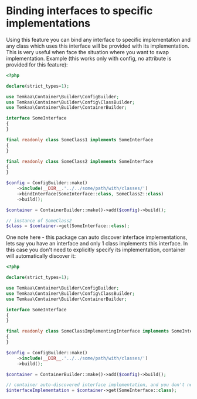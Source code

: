 # Binding interfaces to specific implementations

Using this feature you can bind any interface to specific implementation and any class which uses this interface will
be provided with its implementation. This is very useful when face the situation where you want to swap implementation.
Example (this works only with config, no attribute is provided for this feature):
```php
<?php

declare(strict_types=1);

use Temkaa\Container\Builder\ConfigBuilder;
use Temkaa\Container\Builder\Config\ClassBuilder;
use Temkaa\Container\Builder\ContainerBuilder;

interface SomeInterface
{
}

final readonly class SomeClass1 implements SomeInterface
{
}

final readonly class SomeClass2 implements SomeInterface
{
}

$config = ConfigBuilder::make()
    ->include(__DIR__.'../../some/path/with/classes/')
    ->bindInterface(SomeInterface::class, SomeClass2::class)
    ->build();

$container = ContainerBuilder::make()->add($config)->build();

// instance of SomeClass2
$class = $container->get(SomeInterface::class);
```
One note here - this package can auto discover interface implementations, lets say you have an interface and only 1 class
implements this interface. In this case you don't need to explicitly specify its implementation, container will 
automatically discover it:
```php
<?php

declare(strict_types=1);

use Temkaa\Container\Builder\ConfigBuilder;
use Temkaa\Container\Builder\Config\ClassBuilder;
use Temkaa\Container\Builder\ContainerBuilder;

interface SomeInterface
{
}

final readonly class SomeClassImplementingInterface implements SomeInterface
{
}

$config = ConfigBuilder::make()
    ->include(__DIR__.'../../some/path/with/classes/')
    ->build();

$container = ContainerBuilder::make()->add($config)->build();

// container auto-discovered interface implementation, and you don't need to explicitly bind implementation 
$interfaceImplementation = $container->get(SomeInterface::class);
```
